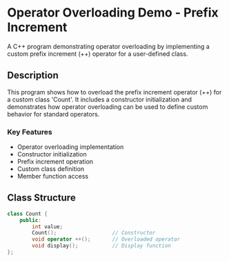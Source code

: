 # Operator Overloading Demo - Prefix Increment

A C++ program demonstrating operator overloading by implementing a custom prefix increment (++) operator for a user-defined class.

## Description

This program shows how to overload the prefix increment operator (++) for a custom class 'Count'. It includes a constructor initialization and demonstrates how operator overloading can be used to define custom behavior for standard operators.

### Key Features
- Operator overloading implementation
- Constructor initialization
- Prefix increment operation
- Custom class definition
- Member function access

## Class Structure

```cpp
class Count {
    public:
        int value;
        Count();                  // Constructor
        void operator ++();       // Overloaded operator
        void display();           // Display function
};

